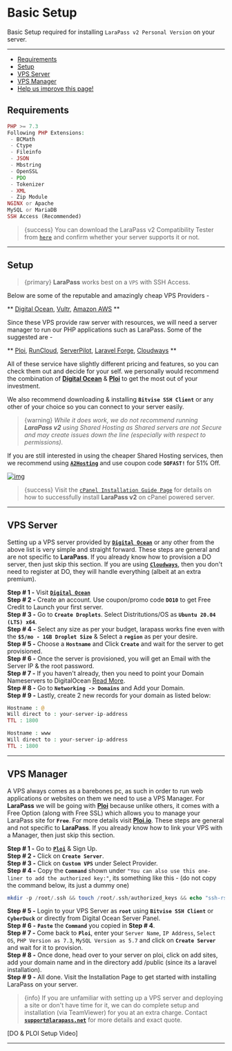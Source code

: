 # Basic Setup

Basic Setup required for installing `LaraPass v2 Personal Version` on your server.

---

- [Requirements](#requirements)
- [Setup](#setup)
- [VPS Server](#vps)
- [VPS Manager](#manager)
- [<a href="https://github.com/larapass/docs/edit/master/resources/docs/personal/basic-setup.md" target="_blank"><i class="fa fa-edit"></i> Help us improve this page!</a>](#)

<a name="requirements"></a>
## Requirements

```php
PHP >= 7.3
Following PHP Extensions:
 - BCMath
 - Ctype
 - Fileinfo
 - JSON
 - Mbstring
 - OpenSSL
 - PDO
 - Tokenizer
 - XML
 - Zip Module
NGINX or Apache
MySQL or MariaDB
SSH Access (Recommended)
```
> {success} You can download the LaraPass v2 Compatibility Tester from [`here`](https://github.com/LaraPass/CompatibilityTester) and confirm whether your server supports it or not.

---

<a name="setup"></a>
## Setup

> {primary} **LaraPass** works best on a `VPS` with SSH Access. 

Below are some of the reputable and amazingly cheap VPS Providers -

**
<a href="https://refs.spargon.tech/digital-ocean" target="_blank">Digital Ocean</a>, <a href="https://refs.spargon.tech/vultr" target="_blank">Vultr</a>, <a href="https://aws.amazon.com/free/" target="_blank">Amazon AWS</a>
**

Since these VPS provide raw server with resources, we will need a server manager to run our PHP applications such as LaraPass. Some of the suggested are - 

**
<a href="https://refs.spargon.tech/ploi" target="_blank">Ploi</a>, <a href="https://refs.spargon.tech/runcloud" target="_blank">RunCloud</a>, <a href="https://refs.spargon.tech/serverpilot" target="_blank">ServerPilot</a>, <a href="https://forge.laravel.com/" target="_blank">Laravel Forge</a>, <a href="https://refs.spargon.tech/cloudways" target="_blank">Cloudways</a>
**

All of these service have slightly different pricing and features, so you can check them out and decide for your self. we personally would recommend the combination of <a href="https://refs.spargon.tech/digital-ocean" target="_blank">**Digital Ocean**</a> & <a href="https://refs.spargon.tech/ploi" target="_blank">**Ploi**</a> to get the most out of your investment.

We also recommend downloading & installing **`Bitvise SSH Client`** or any other of your choice so you can connect to your server easily.

> {warning} *While it does work, we do not recommend running **LaraPass v2** using Shared Hosting as Shared servers are not Secure and may create issues down the line (especially with respect to permissions).*

If you are still interested in using the cheaper Shared Hosting services, then we recommend using <a href="https://refs.spargon.tech/a2-hosting" target="_blank">**`A2Hosting`**</a> and use coupon code **``SOFAST!``** for 51% Off.

[![img](https://affiliates.a2hosting.com/accounts/default1/banners/b33b2977.png)](https://www.a2hosting.com?aid=larapass&amp;bid=b33b2977)

> {success} Visit the [``cPanel Installation Guide Page``](misc/cpanel) for details on how to successfully install **LaraPass v2** on cPanel powered server.

---

<a name="vps"></a>
## VPS Server

 Setting up a VPS server provided by <a href="https://refs.spargon.tech/digital-ocean" target="_blank">**`Digital Ocean`**</a> or any other from the above list is very simple and straight forward. These steps are general and are not specific to **LaraPass**. If you already know how to provision a DO server, then just skip this section. If you are using <a href="https://refs.spargon.tech/cloudways" target="_blank">**`Cloudways`**</a>, then you don't need to register at DO, they will handle everything (albeit at an extra premium).

 **Step # 1 -** Visit <a href="https://refs.spargon.tech/digital-ocean" target="_blank">**`Digital Ocean`**</a>  
 **Step # 2 -** Create an account. Use coupon/promo code **`DO10`** to get Free Credit to Launch your first server.  
 **Step # 3 -** Go to **`Create Droplets`**. Select Distritutions/OS as **`Ubuntu 20.04 (LTS) x64`**.  
 **Step # 4 -** Select any size as per your budget, larapass works fine even with the **`$5/mo - 1GB Droplet Size`** & Select a **`region`** as per your desire.  
 **Step # 5 -** Choose a **`Hostname`** and Click **`Create`** and wait for the server to get provisioned.  
 **Step # 6 -** Once the server is provisioned, you will get an Email with the Server IP & the root password.  
 **Step # 7 -** If you haven't already, then you need to point your Domain Nameservers to DigitalOcean <a href="https://www.digitalocean.com/community/tutorials/how-to-point-to-digitalocean-nameservers-from-common-domain-registrars" target="_blank">Read More</a>.  
 **Step # 8 -** Go to **`Networking -> Domains`** and Add your Domain.  
 **Step # 9 -** Lastly, create 2 new records for your domain as listed below:

 ```php
 Hostname : @
 Will direct to : your-server-ip-address
 TTL : 1800

 Hostname : www
 Will direct to : your-server-ip-address
 TTL : 1800
 ```

---

<a name="manager"></a>
## VPS Manager

A VPS always comes as a barebones pc, as such in order to run web applications or websites on them we need to use a VPS Manager. For **LaraPass** we will be going with [**Ploi**](https://ploi.io/register?referrer=GTVyGH2vz2N3tN84XxW7) because unlike others, it comes with a Free Option (along with Free SSL) which allows you to manage your LaraPass site for **`Free`**. For more details visit [**Ploi.io**](https://ploi.io/register?referrer=GTVyGH2vz2N3tN84XxW7). These steps are general and not specific to **LaraPass**. If you already know how to link your VPS with a Manager, then just skip this section.

**Step # 1 -** Go to <a href="https://refs.spargon.tech/ploi" target="_blank">**`Ploi`**</a> & Sign Up.  
**Step # 2 -** Click on **`Create Server`**.  
**Step # 3 -** Click on **`Custom VPS`** under Select Provider.  
**Step # 4 -** Copy the **`Command`** shown under `"You can also use this one-liner to add the authorized key:"`, its something like this - (do not copy the command below, its just a dummy one)

```php
mkdir -p /root/.ssh && touch /root/.ssh/authorized_keys && echo "ssh-rsa AAAAB3NzaC1yc2EAAAADAQABAAABAQC6BBCdgfd/8FblBAwAuZYFQti4xOub2BxlMMwjMajI+JM91bD81B6xBA19gBTrc194SuoD1L/T7tna66XQsBUchC2YBF/akdwyyduSBJh/yK98JCMNZyNcE0qZ/g9MhCfkYI3ZkFLOeoTYsDEUpkzNKePu9r6egBSFQj0TGNAKyZ3wohnM469CoCS0Jh6kbOOa+kp7OLr0jXRY5l7f8MCEjPcVldkYFhXhxIFQ6GZnGdnayqnlBVRpN4/4q1X+HTsMOWKcTtJembJ8wThaKnAUhsZjNOitD9edhsDu+K9JeZU8egnP8tz28i+8pFcuPykoeqUJOCgMCiuHuvMhu2iL ploi-worker" >> /root/.ssh/authorized_keys
```
**Step # 5 -** Login to your VPS Server as **`root`** using **`Bitvise SSH Client`** or **`CyberDuck`** or directly from Digital Ocean Server Panel.  
**Step # 6 -** **`Paste`** the **`Command`** you copied in **Step # 4**.  
**Step # 7 -** Come back to **`Ploi`**, enter your `Server Name`, `IP Address`, `Select OS`, `PHP Version as 7.3`, `MySQL Version as 5.7` and click on **`Create Server`** and wait for it to provision.  
**Step # 8 -** Once done, head over to your server on ploi, click on add sites, add your domain name and in the directory add /public (since its a laravel installation).  
**Step # 9 -** All done. Visit the Installation Page to get started with installing LaraPass on your server.

> {info} If you are unfamiliar with setting up a VPS server and deploying a site or don't have time for it, we can do complete setup and installation (via TeamViewer) for you at an extra charge. Contact <a href="mailto:support@larapass.net" target="_blank">**`support@larapass.net`**</a> for more details and exact quote.

[DO & PLOI Setup Video]

---
<br />
<larecipe-feedback message="Thankyou for your feedback!">
</larecipe-feedback>